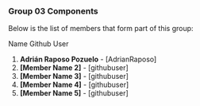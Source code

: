 ### **Group 03 Components**

Below is the list of members that form part of this group:

Name                           Github User
1. **Adrián Raposo Pozuelo** - [AdrianRaposo]
2. **[Member Name 2]** - [githubuser]
3. **[Member Name 3]** - [githubuser]
4. **[Member Name 4]** - [githubuser]
5. **[Member Name 5]** - [githubuser]
